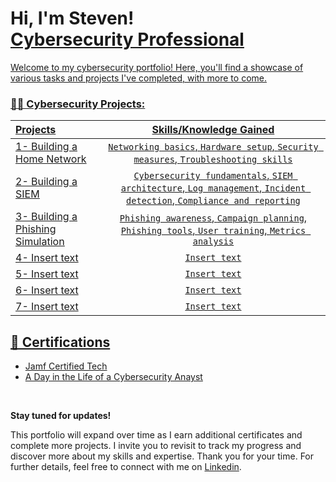 <h1>Hi, I'm Steven! <br/><a href="www.linkedin.com/in/steven-campbell-862258147/">Cybersecurity Professional</h1>
</p>
</p>

<p>Welcome to my cybersecurity portfolio! Here, you'll find a showcase of various tasks and projects I've completed, with more to come.<p>




###  👨‍💻 Cybersecurity Projects:
| Projects | Skills/Knowledge Gained | 
| :--- |:---:|
| 1- [Building a Home Network](https://github.com/stevencampbell368/BuildingHomeNetwork) | `Networking basics`, `Hardware setup`, `Security measures`, `Troubleshooting skills` |
| 2- [Building a SIEM](https://github.com/stevencampbell368/BuildingaSIEM) | `Cybersecurity fundamentals`,  `SIEM architecture`, `Log management`, `Incident detection`, `Compliance and reporting`| 
| 3- [Building a Phishing Simulation](https://github.com/stevencampbell368/GoPhish-Phishing-Simulation) | `Phishing awareness`, `Campaign planning`, `Phishing tools`, `User training`, `Metrics analysis` | 
| 4- Insert text | `Insert text`|
| 5- Insert text | `Insert text`|
| 6- Insert text | `Insert text`|
| 7- Insert text | `Insert text`| 


<h2> 📜 Certifications</h2>

- [Jamf Certified Tech](https://account.jamf.com/training-courses/certificate/CshVo14QYoY2BGQkMuYwUA)
- [A Day in the Life of a Cybersecurity Anayst](https://account.jamf.com/training-courses/certificate/CshVo14QYoY2BGQkMuYwUA)

<br />

**Stay tuned for updates!**

This portfolio will expand over time as I earn additional certificates and complete more projects. I invite you to revisit to track my progress and discover more about my skills and expertise. Thank you for your time. For further details, feel free to connect with me on [Linkedin](http://www.linkedin.com/in/steven-campbell-862258147).

